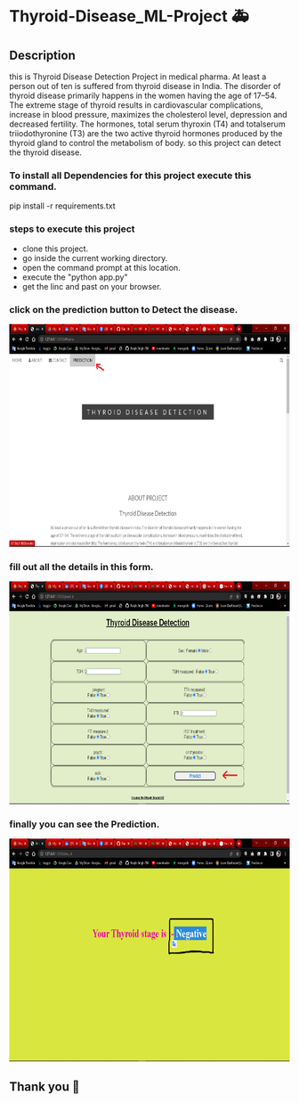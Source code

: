 # Thyroid-Disease_ML-Project 🚑
## Description
this is Thyroid Disease Detection Project in medical pharma.
At least a person out of ten is suffered from thyroid disease in India. The disorder of thyroid disease primarily happens in the women having the age of 17–54. The extreme stage of thyroid results in cardiovascular complications, increase in blood pressure, maximizes the cholesterol level, depression and decreased fertility. The hormones, total serum thyroxin (T4) and totalserum triiodothyronine (T3) are the two active thyroid hormones produced by the thyroid gland to control the metabolism of body.
so this project can detect the thyroid disease.
### To install all Dependencies for this project execute this command. 

pip install -r requirements.txt

### steps to execute this project
<ul>
    <li>clone this project.</li>
    <li>go inside the current working directory.</li>
    <li>open the command prompt at this location.</li>
    <li>execute the "python app.py"</li>
    <li>get the linc and past on your browser.</li>
</ul>

### click on the prediction button to Detect the disease.

<img src ="static/a1.png" width = "600" height = "400">

### fill out all the details in this form.

<img src ="static/a2.png" width = "600" height = "400">

### finally you can see the Prediction.

<img src ="static/a3.png" width = "3600" height = "400">

## Thank you 🌝


